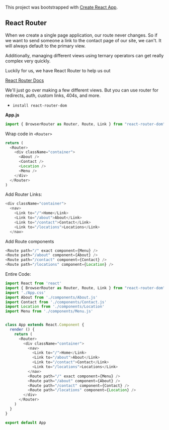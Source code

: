This project was bootstrapped with [Create React App](https://github.com/facebook/create-react-app).



## React Router

When we create a single page application, our route never changes. So if we want to send someone a link to the contact page of our site, we can't. It will always default to the primary view.

Additionally, managing different views using ternary operators can get really complex very quickly.

Luckily for us, we have React Router to help us out

[React Router Docs](https://reacttraining.com/react-router/web/guides/quick-start)

We'll just go over making a few different views. But you can use router for redirects, auth, custom links, 404s, and more.

- `install react-router-dom`

**App.js**

```js
import { BrowserRouter as Router, Route, Link } from "react-router-dom"
```

Wrap code in `<Router>`

```js
return (
  <Router>
    <div className="container">
      <About />
      <Contact />
      <Location />
      <Menu />
    </div>
  </Router>
)
```

Add Router Links:

```js
<div className="container">
  <nav>
    <Link to="/">Home</Link>
    <Link to="/about">About</Link>
    <Link to="/contact">Contact</Link>
    <Link to="/locations">Locations</Link>
  </nav>
```

Add Route components

```js
<Route path="/" exact component={Menu} />
<Route path="/about" component={About} />
<Route path="/contact" component={Contact} />
<Route path="/locations" component={Location} />
```

Entire Code:

```js
import React from 'react'
import { BrowserRouter as Router, Route, Link } from "react-router-dom";
import './App.css'
import About from './components/About.js'
import Contact from './components/Contact.js'
import Location from './components/Location'
import Menu from './components/Menu.js'


class App extends React.Component {
  render () {
    return (
      <Router>
        <div className="container">
          <nav>
            <Link to="/">Home</Link>
            <Link to="/about">About</Link>
            <Link to="/contact">Contact</Link>
            <Link to="/locations">Locations</Link>
          </nav>
          <Route path="/" exact component={Menu} />
          <Route path="/about" component={About} />
          <Route path="/contact" component={Contact} />
          <Route path="/locations" component={Location} />
        </div>
      </Router>
    )
  }
}

export default App

```
